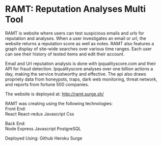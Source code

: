 # RAMT: Reputation Analyses Multi Tool

RAMT is website where users can test suspicious emails and urls for reputation and analyses. When a user investigates an email or url, the website returns a reputation score as well as notes. RAMT also features a graph display of site-wide searches over various time ranges. Each user can see their history of tested items and edit their account.

Email and Url reputation analysis is done with ipqualityscore.com and their API for fraud detection. Ipqualityscore analyses over one billion actions a day, making the service trustworthy and effective. The api also draws propriety data from honeypots, traps, dark web monitoring, threat network, and reports from fortune 500 companies.

The website is deployed at:
http://ramt.surge.sh/

RAMT was creating using the following technologies:  
Front End:   
React
React-redux
Javascript
Css

Back End:  
Node
Express
Javascript
PostgreSQL

Deployed Using:
Github
Heroku
Surge